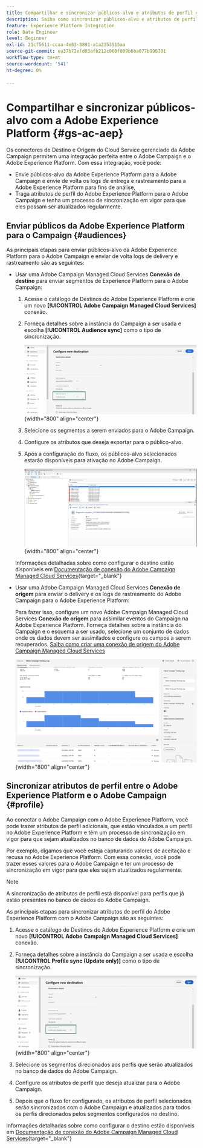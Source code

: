 ```yaml
---
title: Compartilhar e sincronizar públicos-alvo e atributos de perfil com a Adobe Experience Platform
description: Saiba como sincronizar públicos-alvo e atributos de perfil do Adobe Experience Platform com o Campaign
feature: Experience Platform Integration
role: Data Engineer
level: Beginner
exl-id: 21cf5611-ccaa-4e83-8891-a1a2353515aa
source-git-commit: ea37b72efd03afb212c060f809b6ba077b996701
workflow-type: tm+mt
source-wordcount: '541'
ht-degree: 0%

---
```


# Compartilhar e sincronizar públicos-alvo com a Adobe Experience Platform {#gs-ac-aep}

Os conectores de Destino e Origem do Cloud Service gerenciado da Adobe Campaign permitem uma integração perfeita entre o Adobe Campaign e o Adobe Experience Platform. Com essa integração, você pode:

* Envie públicos-alvo da Adobe Experience Platform para a Adobe Campaign e envie de volta os logs de entrega e rastreamento para a Adobe Experience Platform para fins de análise,
* Traga atributos de perfil do Adobe Experience Platform para o Adobe Campaign e tenha um processo de sincronização em vigor para que eles possam ser atualizados regularmente.

## Enviar públicos da Adobe Experience Platform para o Campaign {#audiences}

As principais etapas para enviar públicos-alvo da Adobe Experience Platform para o Adobe Campaign e enviar de volta logs de delivery e rastreamento são as seguintes:

* Usar uma Adobe Campaign Managed Cloud Services **Conexão de destino** para enviar segmentos de Experience Platform para o Adobe Campaign:

   1. Acesse o catálogo de Destinos do Adobe Experience Platform e crie um novo **[!UICONTROL Adobe Campaign Managed Cloud Services]** conexão.
   1. Forneça detalhes sobre a instância do Campaign a ser usada e escolha **[!UICONTROL Audience sync]** como o tipo de sincronização.

      ![](assets/aep-audience-sync.png){width="800" align="center"}

   1. Selecione os segmentos a serem enviados para o Adobe Campaign.
   1. Configure os atributos que deseja exportar para o público-alvo.
   1. Após a configuração do fluxo, os públicos-alvo selecionados estarão disponíveis para ativação no Adobe Campaign.

      ![](assets/aep-destination.png){width="800" align="center"}

  Informações detalhadas sobre como configurar o destino estão disponíveis em [Documentação de conexão do Adobe Campaign Managed Cloud Services](https://www.adobe.com/go/destinations-adobe-campaign-managed-cloud-services-en){target="_blank"}

* Usar uma Adobe Campaign Managed Cloud Services **Conexão de origem** para enviar o delivery e os logs de rastreamento do Adobe Campaign para o Adobe Experience Platform:

  Para fazer isso, configure um novo Adobe Campaign Managed Cloud Services **Conexão de origem** para assimilar eventos do Campaign na Adobe Experience Platform. Forneça detalhes sobre a instância do Campaign e o esquema a ser usado, selecione um conjunto de dados onde os dados devem ser assimilados e configure os campos a serem recuperados. [Saiba como criar uma conexão de origem do Adobe Campaign Managed Cloud Services](https://www.adobe.com/go/sources-campaign-ui-en)

  ![](assets/aep-logs.png){width="800" align="center"}

## Sincronizar atributos de perfil entre o Adobe Experience Platform e o Adobe Campaign {#profile}

Ao conectar o Adobe Campaign com o Adobe Experience Platform, você pode trazer atributos de perfil adicionais, que estão vinculados a um perfil no Adobe Experience Platform e têm um processo de sincronização em vigor para que sejam atualizados no banco de dados do Adobe Campaign.

Por exemplo, digamos que você esteja capturando valores de aceitação e recusa no Adobe Experience Platform. Com essa conexão, você pode trazer esses valores para o Adobe Campaign e ter um processo de sincronização em vigor para que eles sejam atualizados regularmente.

>[!NOTE]
>
>A sincronização de atributos de perfil está disponível para perfis que já estão presentes no banco de dados do Adobe Campaign.

As principais etapas para sincronizar atributos de perfil do Adobe Experience Platform com o Adobe Campaign são as seguintes:

1. Acesse o catálogo de Destinos do Adobe Experience Platform e crie um novo **[!UICONTROL Adobe Campaign Managed Cloud Services]** conexão.
1. Forneça detalhes sobre a instância do Campaign a ser usada e escolha **[!UICONTROL Profile sync (Update only)]** como o tipo de sincronização.

   ![](assets/aep-profile-sync.png){width="800" align="center"}

1. Selecione os segmentos direcionados aos perfis que serão atualizados no banco de dados do Adobe Campaign.
1. Configure os atributos de perfil que deseja atualizar para o Adobe Campaign.
1. Depois que o fluxo for configurado, os atributos de perfil selecionados serão sincronizados com o Adobe Campaign e atualizados para todos os perfis direcionados pelos segmentos configurados no destino.

Informações detalhadas sobre como configurar o destino estão disponíveis em [Documentação de conexão do Adobe Campaign Managed Cloud Services](https://www.adobe.com/go/destinations-adobe-campaign-managed-cloud-services-en){target="_blank"}